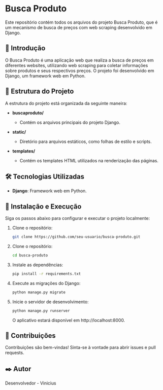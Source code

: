 # Busca Produto

Este repositório contém todos os arquivos do projeto Busca Produto, que é um mecanismo de busca de preços com web scraping desenvolvido em Django.

## 🚀 Introdução

O Busca Produto é uma aplicação web que realiza a busca de preços em diferentes websites, utilizando web scraping para coletar informações sobre produtos e seus respectivos preços. O projeto foi desenvolvido em Django, um framework web em Python.

## 📂 Estrutura do Projeto

A estrutura do projeto está organizada da seguinte maneira:

- **buscaproduto/**
  - Contém os arquivos principais do projeto Django.

- **static/**
  - Diretório para arquivos estáticos, como folhas de estilo e scripts.

- **templates/**
  - Contém os templates HTML utilizados na renderização das páginas.

## 🛠️ Tecnologias Utilizadas

- **Django**: Framework web em Python.

## 🔧 Instalação e Execução

Siga os passos abaixo para configurar e executar o projeto localmente:

1. Clone o repositório:

   ```bash
   git clone https://github.com/seu-usuario/busca-produto.git
   ```

2. Clone o repositório:

   ```bash
   cd busca-produto
   ```

3. Instale as dependências:

   ```bash
   pip install -r requirements.txt
   ```

4. Execute as migrações do Django:

   ```bash
   python manage.py migrate
   ```

5. Inicie o servidor de desenvolvimento:

   ```bash
   python manage.py runserver
   ```
   O aplicativo estará disponível em http://localhost:8000.

## 📌 Contribuições
Contribuições são bem-vindas! Sinta-se à vontade para abrir issues e pull requests.

## ✒️ Autor
Desenvolvedor - Vinicius
